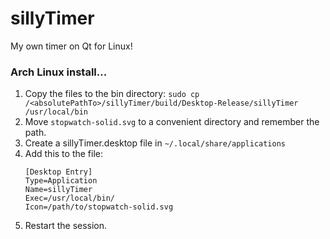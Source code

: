 # sillyTimer
My own timer on Qt for Linux!

### Arch Linux install...
1. Copy the files to the bin directory:
```sudo cp /<absolutePathTo>/sillyTimer/build/Desktop-Release/sillyTimer /usr/local/bin```
2. Move ```stopwatch-solid.svg``` to a convenient directory and remember the path.
3. Create a sillyTimer.desktop file in ```~/.local/share/applications```
4. Add this to the file:
   ```
   [Desktop Entry]
   Type=Application
   Name=sillyTimer
   Exec=/usr/local/bin/
   Icon=/path/to/stopwatch-solid.svg
   ```
5. Restart the session.
